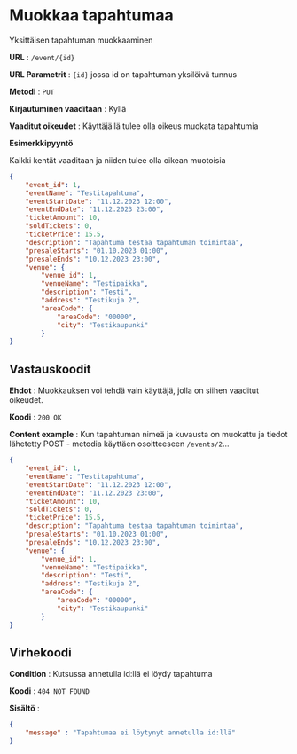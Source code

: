 # Muokkaa tapahtumaa

Yksittäisen tapahtuman muokkaaminen

**URL** : `/event/{id}`

**URL Parametrit** : `{id}` jossa id on tapahtuman yksilöivä tunnus

**Metodi** : `PUT`

**Kirjautuminen vaaditaan** : Kyllä

**Vaaditut oikeudet** : Käyttäjällä tulee olla oikeus muokata tapahtumia

**Esimerkkipyyntö**

Kaikki kentät vaaditaan ja niiden tulee olla oikean muotoisia

```json
{
    "event_id": 1,
    "eventName": "Testitapahtuma",
    "eventStartDate": "11.12.2023 12:00",
    "eventEndDate": "11.12.2023 23:00",
    "ticketAmount": 10,
    "soldTickets": 0,
    "ticketPrice": 15.5,
    "description": "Tapahtuma testaa tapahtuman toimintaa",
    "presaleStarts": "01.10.2023 01:00",
    "presaleEnds": "10.12.2023 23:00",
    "venue": {
        "venue_id": 1,
        "venueName": "Testipaikka",
        "description": "Testi",
        "address": "Testikuja 2",
        "areaCode": {
            "areaCode": "00000",
            "city": "Testikaupunki"
        }
}
```

## Vastauskoodit

**Ehdot** : Muokkauksen voi tehdä vain käyttäjä, jolla on siihen vaaditut oikeudet.

**Koodi** : `200 OK`

**Content example** : Kun tapahtuman nimeä ja kuvausta on muokattu ja tiedot lähetetty POST - metodia käyttäen osoitteeseen `/events/2`...

```json
{
    "event_id": 1,
    "eventName": "Testitapahtuma",
    "eventStartDate": "11.12.2023 12:00",
    "eventEndDate": "11.12.2023 23:00",
    "ticketAmount": 10,
    "soldTickets": 0,
    "ticketPrice": 15.5,
    "description": "Tapahtuma testaa tapahtuman toimintaa",
    "presaleStarts": "01.10.2023 01:00",
    "presaleEnds": "10.12.2023 23:00",
    "venue": {
        "venue_id": 1,
        "venueName": "Testipaikka",
        "description": "Testi",
        "address": "Testikuja 2",
        "areaCode": {
            "areaCode": "00000",
            "city": "Testikaupunki"
        }
}
```

## Virhekoodi

**Condition** : Kutsussa annetulla id:llä ei löydy tapahtuma

**Koodi** : `404 NOT FOUND`

**Sisältö** :

```json
{
    "message" : "Tapahtumaa ei löytynyt annetulla id:llä"
}
```